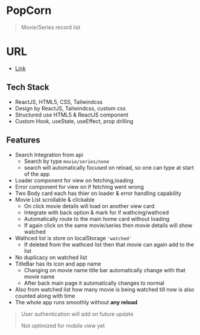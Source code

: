 # PopCorn

> Movie/Series record list

# URL

- [Link](https://youtu.be/5DSRI8nXt2U)

## Tech Stack

- ReactJS, HTML5, CSS, Tailwindcss
- Design by ReactJS, Tailwindcss, custom css
- Structured use HTML5 & ReactJS component
- Custom Hook, useState, useEffect, prop drilling

## Features

- Search Integration from api
  - Search by type `movie/series/none`
  - search will automatically focused on reload, so one can type at start of the app
- Loader component for view on fetching,loading
- Error component for view on if fetching went wrong
- Two Body card each has thier on loader & error handling capability
- Movie List scrollable & clickable
  - On click movie details will load on another view card
  - Integrate with back option & mark for if wathcing/wathced
  - Automatically route to the main home card without loading
  - If again click on the same movie/series then movie details will show watched
- Wathced list is store on localStorage `'watched'`
  - If deleted from the wathced list then that movie can again add to the list
- No duplicacy on watched list
- TitleBar has its icon and app name
  - Changing on movie name title bar automatically change with that movie name
  - After back main page it automatically changes to normal
- Also from watched list how many movie is being watched till now is also counted along with time
- The whole app runs smoothly without **any reload**

> User authentication will add on future update
>
> Not optimized for mobile view yet
